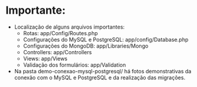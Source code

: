 # Importante:
- Localização de alguns arquivos importantes:
  - Rotas: app/Config/Routes.php
  - Configurações do MySQL e PostgreSQL: app/config/Database.php
  - Configurações do MongoDB: app/Libraries/Mongo
  - Controllers: app/Controllers
  - Views: app/Views
  - Validação dos formulários: app/Validation 
- Na pasta demo-conexao-mysql-postgresql/ há fotos demonstrativas da conexão com o MySQL e PostgreSQL e da realização das migrações.

